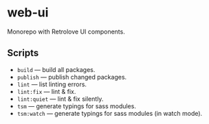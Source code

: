# web-ui

Monorepo with Retrolove UI components.


## Scripts

* `build` — build all packages.
* `publish` — publish changed packages.
* `lint` — list linting errors.
* `lint:fix` — lint & fix.
* `lint:quiet` — lint & fix silently.
* `tsm` — generate typings for sass modules.
* `tsm:watch` — generate typings for sass modules (in watch mode). 
